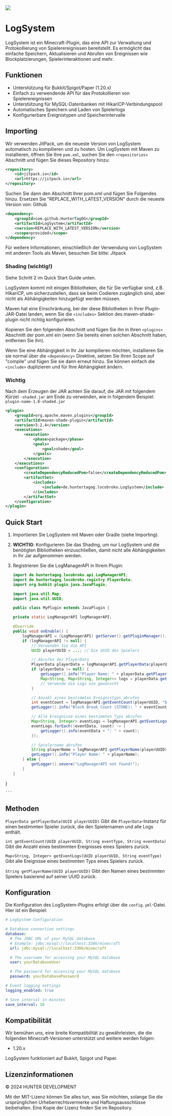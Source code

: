 [![](https://jitpack.io/v/HunterTagOG/LogSystem.svg)](https://jitpack.io/#HunterTagOG/LogSystem)

# LogSystem

LogSystem ist ein Minecraft-Plugin, das eine API zur Verwaltung und Protokollierung von Spielerereignissen bereitstellt. Es ermöglicht das einfache Speichern, Aktualisieren und Abrufen von Ereignissen wie Blockplatzierungen, Spielerinteraktionen und mehr.

## Funktionen

- Unterstützung für Bukkit/Spigot/Paper (1.20.x)
- Einfach zu verwendende API für das Protokollieren von Spielerereignissen
- Unterstützung für MySQL-Datenbanken mit HikariCP-Verbindungspool
- Automatisches Speichern und Laden von Spielerlogs
- Konfigurierbare Ereignistypen und Speicherintervalle

## Importing

Wir verwenden JitPack, um die neueste Version von LogSystem automatisch zu kompilieren und zu hosten. Um LogSystem mit Maven zu installieren, öffnen Sie Ihre `pom.xml`, suchen Sie den `<repositories>` Abschnitt und fügen Sie dieses Repository hinzu:

```xml
<repository>
    <id>jitpack.io</id>
    <url>https://jitpack.io</url>
</repository>
```

Suchen Sie dann den <dependencies> Abschnitt Ihrer pom.xml und fügen Sie Folgendes hinzu. Ersetzen Sie "REPLACE_WITH_LATEST_VERSION" durch die neueste Version von: Github

```xml
<dependency>
    <groupId>com.github.HunterTagOG</groupId>
    <artifactId>LogSystem</artifactId>
    <version>REPLACE_WITH_LATEST_VERSION</version>
    <scope>provided</scope>
</dependency>
```

Für weitere Informationen, einschließlich der Verwendung von LogSystem mit anderen Tools als Maven, besuchen Sie bitte: Jitpack

### Shading (wichtig!)

Siehe Schritt 2 im Quick Start Guide unten.

LogSystem kommt mit einigen Bibliotheken, die für Sie verfügbar sind, z.B. HikariCP, um sicherzustellen, dass sie beim Codieren zugänglich sind, aber nicht als Abhängigkeiten hinzugefügt werden müssen.

Maven hat eine Einschränkung, bei der diese Bibliotheken in Ihrer Plugin-JAR-Datei landen, wenn Sie die `<includes>` Sektion des maven-shade-plugin nicht richtig konfigurieren.

Kopieren Sie den folgenden Abschnitt und fügen Sie ihn in Ihren `<plugins>` Abschnitt der pom.xml ein (wenn Sie bereits einen solchen Abschnitt haben, entfernen Sie ihn).

Wenn Sie eine Abhängigkeit in Ihr Jar kompilieren möchten, installieren Sie sie normal über die `<dependency>` Direktive, setzen Sie ihren Scope auf "compile" und fügen Sie sie dann erneut hinzu. Sie können einfach die `<include>` duplizieren und für Ihre Abhängigkeit ändern.

### Wichtig

Nach dem Erzeugen der JAR achten Sie darauf, die JAR mit folgendem Kürzel `-shaded.jar` am Ende zu verwenden, wie in folgendem Beispiel: `plugin-name-1.0-shaded.jar`

```xml
<plugin>
    <groupId>org.apache.maven.plugins</groupId>
    <artifactId>maven-shade-plugin</artifactId>
    <version>3.2.4</version>
    <executions>
        <execution>
            <phase>package</phase>
            <goals>
                <goal>shade</goal>
            </goals>
        </execution>
    </executions>
    <configuration>
        <createDependencyReducedPom>false</createDependencyReducedPom>
        <artifactSet>
            <includes>
                <include>de.huntertagog.locobroko.LogSystem</include>
            </includes>
        </artifactSet>
    </configuration>
</plugin>
```

## Quick Start

1. Importieren Sie LogSystem mit Maven oder Gradle (siehe Importing).
2. **WICHTIG**: Konfigurieren Sie das Shading, um nur LogSystem und die benötigten Bibliotheken einzuschließen, damit nicht alle Abhängigkeiten in Ihr Jar aufgenommen werden.
3. Registrieren Sie die LogManagerAPI in Ihrem Plugin:

    ```java
    import de.huntertagog.locobroko.api.LogManagerAPI;
    import de.huntertagog.locobroko.registry.PlayerData;
    import org.bukkit.plugin.java.JavaPlugin;

    import java.util.Map;
    import java.util.UUID;

    public class MyPlugin extends JavaPlugin {

    private static LogManagerAPI logManagerAPI;

    @Override
    public void onEnable() {
        logManagerAPI = (LogManagerAPI) getServer().getPluginManager().getPlugin("LogSystem");
        if (logManagerAPI != null) {
            // Verwenden Sie die API
            UUID playerUUID = ...; // Die UUID des Spielers

            // Abrufen der PlayerData
            PlayerData playerData = logManagerAPI.getPlayerData(playerUUID);
            if (playerData != null) {
                getLogger().info("Player Name: " + playerData.getPlayerName());
                Map<String, Map<String, Integer>> logs = playerData.getLogs();
                // Verwende die Logs wie gewünscht
            }

            // Anzahl eines bestimmten Ereignistyps abrufen
            int eventCount = logManagerAPI.getEventCount(playerUUID, "block_break", "STONE");
            getLogger().info("Block Break Count (STONE): " + eventCount);

            // Alle Ereignisse eines bestimmten Typs abrufen
            Map<String, Integer> eventLogs = logManagerAPI.getEventLogs(playerUUID, "block_break");
            eventLogs.forEach((eventData, count) -> {
                getLogger().info(eventData + ": " + count);
            });

            // Spielername abrufen
            String playerName = logManagerAPI.getPlayerName(playerUUID);
            getLogger().info("Player Name: " + playerName);
        } else {
            getLogger().severe("LogManagerAPI not found!");
        }
    }
}

    ```

## Methoden

`PlayerData getPlayerData(UUID playerUUID)`
Gibt die `PlayerData`-Instanz für einen bestimmten Spieler zurück, die den Spielernamen und alle Logs enthält.

`int getEventCount(UUID playerUUID, String eventType, String eventData)`
Gibt die Anzahl eines bestimmten Ereignisses eines Spielers zurück.

`Map<String, Integer> getEventLogs(UUID playerUUID, String eventType)`
Gibt alle Ereignisse eines bestimmten Typs eines Spielers zurück.

`String getPlayerName(UUID playerUUID)`
Gibt den Namen eines bestimmten Spielers basierend auf seiner UUID zurück.

## Konfiguration

Die Konfiguration des LogSystem-Plugins erfolgt über die `config.yml`-Datei. Hier ist ein Beispiel:

```yaml
# LogSystem Configuration

# Database connection settings
database:
  # The JDBC URL of your MySQL database
  # Example: jdbc:mysql://localhost:3306/minecraft
  url: jdbc:mysql://localhost:3306/minecraft

  # The username for accessing your MySQL database
  user: yourDatabaseUser

  # The password for accessing your MySQL database
  password: yourDatabasePassword

# Event logging settings
logging_enabled: true

# Save interval in minutes
save_interval: 10
```

## Kompatibilität

Wir bemühen uns, eine breite Kompatibilität zu gewährleisten, die die folgenden Minecraft-Versionen unterstützt und weitere werden folgen:

- 1.20.x

LogSystem funktioniert auf Bukkit, Spigot und Paper.

## Lizenzinformationen

© 2024 HUNTER DEVELOPMENT

Mit der MIT-Lizenz können Sie alles tun, was Sie möchten, solange Sie die ursprünglichen Urheberrechtsvermerke und Haftungsausschlüsse beibehalten. Eine Kopie der Lizenz finden Sie im Repository.
